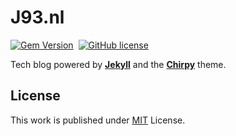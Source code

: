 # J93.nl

[![Gem Version](https://img.shields.io/gem/v/jekyll-theme-chirpy)][gem]&nbsp;
[![GitHub license](https://img.shields.io/github/license/cotes2020/chirpy-starter.svg?color=blue)][mit]

Tech blog powered by [**Jekyll**][jekyll] and the [**Chirpy**][chirpy] theme.

## License

This work is published under [MIT][mit] License.

[chirpy]: https://github.com/cotes2020/jekyll-theme-chirpy/
[jekyll]: https://jekyllrb.com/
[mit]: https://github.com/cotes2020/chirpy-starter/blob/master/LICENSE
[gem]: https://rubygems.org/gems/jekyll-theme-chirpy